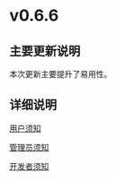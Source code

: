# v0.6.6

## 主要更新说明

本次更新主要提升了易用性。

## 详细说明

[用户须知](http://10.151.30.223/dawei.li/yce-backend/blob/0.6.6/doc/release/0.6.6/user.md)

[管理员须知](http://10.151.30.223/dawei.li/yce-backend/blob/0.6.6/doc/release/0.6.6/ops.md)

[开发者须知](http://10.151.30.223/dawei.li/yce-backend/blob/0.6.6/doc/release/0.6.6/dev.md)


